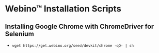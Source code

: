 # Webino™ Installation Scripts

## Installing Google Chrome with ChromeDriver for Selenium

- `wget https://get.webino.org/seed/devkit/chrome -qO- | sh`
